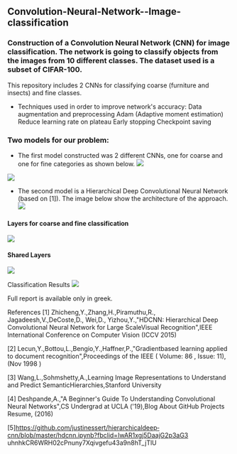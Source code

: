 ## Convolution-Neural-Network--Image-classification
### Construction of a Convolution Neural Network (CNN) for image classification.  The network is going to classify objects from the images from 10 different classes. The dataset used is a subset of CIFAR-100.


This repository includes 2 CNNs for classifying coarse (furniture and insects) and fine classes.

- Techniques used in order to improve network's accuracy:
 	Data augmentation and preprocessing
	Adam (Adaptive moment estimation)
	Reduce learning rate on plateau
	Early stopping
	Checkpoint saving

### Two models for our problem:
- The first model constructed was 2 different CNNs, one for coarse and one for fine categories as shown below.
![](https://github.com/theoVag/Convolution-Neural-Network--Image-classification/blob/master/images/im1.png)


![](https://github.com/theoVag/Convolution-Neural-Network--Image-classification/blob/master/images/im6.png)


- The second model is a Hierarchical Deep Convolutional Neural Network (based on [1]). The image below show the architecture of the approach.
![](https://github.com/theoVag/Convolution-Neural-Network--Image-classification/blob/master/images/im2.png)

#### Layers for coarse and fine classification
![](https://github.com/theoVag/Convolution-Neural-Network--Image-classification/blob/master/images/im3.png)

#### Shared Layers
![](https://github.com/theoVag/Convolution-Neural-Network--Image-classification/blob/master/images/im4.png)

Classification Results
![](https://github.com/theoVag/Convolution-Neural-Network--Image-classification/blob/master/images/im5.png)

Full report is available only in greek.


References
[1] Zhicheng,Y.,Zhang,Η.,Piramuthu,R., Jagadeesh,V.,DeCoste,D., Wei,D., Yizhou,Y.,"HD­CNN: Hierarchical
Deep Convolutional Neural Network for Large ScaleVisual Recognition",IEEE International Conference on
Computer Vision (ICCV 2015)

[2] Lecun,Y.,Bottou,L.,Bengio,Y.,Haffner,P.,"Gradient­based learning applied to document
recognition",Proceedings of the IEEE ( Volume: 86 , Issue: 11), (Nov 1998 )

[3] Wang,L.,Sohmshetty,A.,Learning Image Representations to Understand and Predict
SemanticHierarchies,Stanford University

[4] Deshpande,A.,"A Beginner's Guide To Understanding Convolutional Neural Networks",CS Undergrad at UCLA
('19),Blog About GitHub Projects Resume, (2016)

[5]https://github.com/justinessert/hierarchical­deep­cnn/blob/master/hdcnn.ipynb?fbclid=IwAR1xgj5DaajG2p3aG3
uhnhkCR6WRH02cPnuny7Xqivgefu43a9n8hT_jTlU

